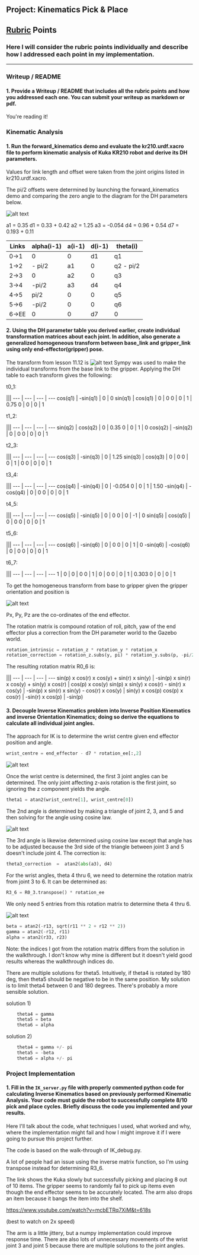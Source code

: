 ## Project: Kinematics Pick & Place

[//]: # (Image References)

[image1]: ./misc_images/misc1.png
[image2]: ./misc_images/misc3.png
[image3]: ./misc_images/misc2.png
[image4]: ./misc_images/IMG_3284.jpg
[image5]: ./misc_images/IMG_3283.jpg
[image6]: ./misc_images/image-3.png
[image7]: ./misc_images/image-4.png
[image8]: ./misc_images/IMG_3285.JPG
[image9]: ./misc_images/image-3_1.png
[image10]: ./misc_images/IMG_3292.JPG

## [Rubric](https://review.udacity.com/#!/rubrics/972/view) Points
### Here I will consider the rubric points individually and describe how I addressed each point in my implementation.  

---
### Writeup / README

#### 1. Provide a Writeup / README that includes all the rubric points and how you addressed each one.  You can submit your writeup as markdown or pdf.  

You're reading it!

### Kinematic Analysis
#### 1. Run the forward_kinematics demo and evaluate the kr210.urdf.xacro file to perform kinematic analysis of Kuka KR210 robot and derive its DH parameters.

Values for link length and offset were taken from the joint origins listed in kr210.urdf.xacro.

The pi/2 offsets were determined by launching the forward_kinematics demo and comparing the zero angle to the diagram for the DH parameters below.

![alt text][image5]

a1 = 0.35
d1 = 0.33 + 0.42
a2 = 1.25
a3 = -0.054
d4 = 0.96 + 0.54
d7 = 0.193 + 0.11

Links | alpha(i-1) | a(i-1) | d(i-1) | theta(i)
--- | --- | --- | --- | ---
0->1 | 0 | 0 | d1 | q1
1->2 | - pi/2 | a1 | 0 | q2 - pi/2
2->3 | 0 | a2 | 0 | q3
3->4 |  -pi/2 | a3 | d4 | q4
4->5 | pi/2 | 0 | 0 | q5
5->6 | -pi/2 | 0 | 0 | q6
6->EE | 0 | 0 | d7 | 0

#### 2. Using the DH parameter table you derived earlier, create individual transformation matrices about each joint. In addition, also generate a generalized homogeneous transform between base_link and gripper_link using only end-effector(gripper) pose.

The transform from lesson 11.12 is ![alt text][image6]
Sympy was used to make the individual transforms from the base link to the gripper. Applying the DH table to each transform gives the following:

t0_1:

|||
--- | --- | --- | ---
cos(q1) | -sin(q1) | 0 | 0
sin(q1) | cos(q1) | 0 | 0
0 | 0 | 1 | 0.75
0 | 0 | 0 | 1

t1_2:

|||
--- | --- | --- | ---
sin(q2) | cos(q2) | 0 | 0.35
0 | 0 | 1 | 0
cos(q2) | -sin(q2) | 0 | 0
0 | 0 | 0 | 1

t2_3:

|||
--- | --- | --- | ---
cos(q3) | -sin(q3) | 0 | 1.25
sin(q3) | cos(q3) | 0 | 0
0 | 0 | 1 | 0
0 | 0 | 0 | 1

t3_4:

|||
--- | --- | --- | ---
cos(q4) | -sin(q4) | 0 | -0.054
0 | 0 | 1 | 1.50
-sin(q4) | -cos(q4) | 0 | 0
0 | 0 | 0 | 1

t4_5:

|||
--- | --- | --- | ---
cos(q5) | -sin(q5) | 0 | 0
0 | 0 | -1 | 0
sin(q5) | cos(q5) | 0 | 0
0 | 0 | 0 | 1

t5_6:

|||
--- | --- | --- | ---
cos(q6) | -sin(q6) | 0 | 0
0 | 0 | 1 | 0
-sin(q6) | -cos(q6) | 0 | 0
0 | 0 | 0 | 1

t6_7:

|||
--- | --- | --- | ---
1 | 0 | 0 | 0
0 | 1 | 0 | 0
0 | 0 | 1 | 0.303
0 | 0 | 0 | 1

To get the homogeneous transform from base to gripper given the gripper orientation and position is

![alt text][image9]

Px, Py, Pz are the co-ordinates of the end effector.

The rotation matrix is compound rotation of roll, pitch, yaw of the end effector plus a correction from the DH parameter world to the Gazebo world.

```python
rotation_intrinsic = rotation_z * rotation_y * rotation_x
rotation_correction = rotation_z.subs(y, pi) * rotation_y.subs(p, -pi/2)
```
The resulting rotation matrix R0_6 is:

|||
--- | --- | --- | ---
sin(p) x cos(r) x cos(y) + sin(r) x sin(y) | -sin(p) x sin(r) x cos(y) + sin(y) x cos(r) | cos(p) x cos(y)
sin(p) x sin(y) x cos(r) - sin(r) x cos(y) | -sin(p) x sin(r) x sin(y) - cos(r) x cos(y) | sin(y) x cos(p)
cos(p) x cos(r) | -sin(r) x cos(p) | -sin(p)

#### 3. Decouple Inverse Kinematics problem into Inverse Position Kinematics and inverse Orientation Kinematics; doing so derive the equations to calculate all individual joint angles.

The approach for IK is to determine the wrist centre given end effector position and angle.
```python
wrist_centre = end_effector - d7 * rotation_ee[:,2]
```
![alt text][image4]

Once the wrist centre is determined, the first 3 joint angles can be determined.
The only joint affecting z-axis rotation is the first joint, so ignoring the z component yields the angle.
```python
theta1 = atan2(wrist_centre[1], wrist_centre[0])
```

The 2nd angle is determined by making a triangle of joint 2, 3, and 5 and then solving for the angle using cosine law.

![alt text][image8]

The 3rd angle is likewise determined using cosine law except that angle has to be adjusted because the 3rd side of the triangle between joint 3 and 5 doesn't include joint 4. The correction is:
```python
theta3_correction  =  atan2(abs(a3), d4)
```

For the wrist angles, theta 4 thru 6, we need to determine the rotation matrix from joint 3 to 6. It can be determined as:
```python
R3_6 = R0_3.transpose() * rotation_ee
```

We only need 5 entries from this rotation matrix to determine theta 4 thru 6.

![alt text][image10]

```python
beta = atan2(-r13, sqrt(r11 ** 2 + r12 ** 2))
gamma = atan2(-r12, r11)
alpha = atan2(r33, r23)
```

Note: the indices I got from the rotation matrix differs from the solution in the walkthrough. I don't know why mine is different but it doesn't yield good results whereas the walkthrough indices do.

There are multiple solutions for theta5. Intuitively, if theta4 is rotated by 180 deg, then theta5 should be negative to be in the same position. My solution is to limit theta4 between 0 and 180 degrees. There's probably a more sensible solution.

solution 1)
```python
    theta4 = gamma
    theta5 = beta
    theta6 = alpha
```
solution 2)
```python
    theta4 = gamma +/- pi
    theta5 = -beta
    theta6 = alpha +/- pi
```


### Project Implementation

#### 1. Fill in the `IK_server.py` file with properly commented python code for calculating Inverse Kinematics based on previously performed Kinematic Analysis. Your code must guide the robot to successfully complete 8/10 pick and place cycles. Briefly discuss the code you implemented and your results.


Here I'll talk about the code, what techniques I used, what worked and why, where the implementation might fail and how I might improve it if I were going to pursue this project further.  

The code is based on the walk-through of IK_debug.py.

A lot of people had an issue using the inverse matrix function, so I'm using transpose instead for determining R3_6.

The link shows the Kuka slowly but successfully picking and placing 8 out of 10 items. The gripper seems to randomly fail to pick up items even though the end effector seems to be accurately located. The arm also drops an item because it bangs the item into the shelf.

https://www.youtube.com/watch?v=mcbETRq7XiM&t=618s

(best to watch on 2x speed)

The arm is a little jittery, but a numpy implementation could improve response time. There are also lots of unnecessary movements of the wrist joint 3 and joint 5 because there are multiple solutions to the joint angles.
